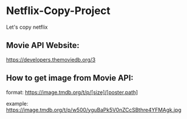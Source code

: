 # Netflix-Copy-Project

Let's copy netflix

## Movie API Website:

https://developers.themoviedb.org/3

## How to get image from Movie API:

format:
https://image.tmdb.org/t/p/[size]/[poster.path]

example:
https://image.tmdb.org/t/p/w500/yguBaPk5V0nZCcSBthre4YFMAgk.jpg
